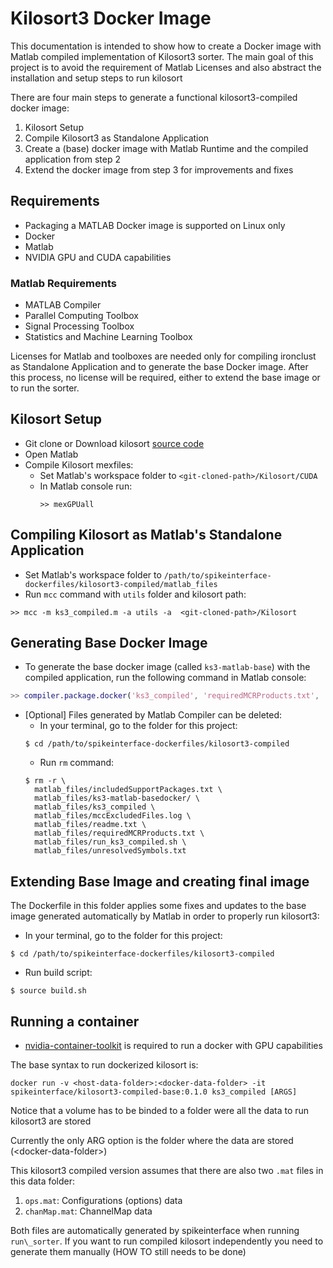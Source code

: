 # Kilosort3 Docker Image

This documentation is intended to show how to create a Docker image with Matlab compiled implementation of Kilosort3 sorter. The main goal of this project is to avoid the requirement of Matlab Licenses and also abstract the installation and setup steps to run kilosort

There are four main steps to generate a functional kilosort3-compiled docker image:

1. Kilosort Setup
2. Compile Kilosort3 as Standalone Application
3. Create a (base) docker image with Matlab Runtime and the compiled application from step 2
4. Extend the docker image from step 3 for improvements and fixes

## Requirements
- Packaging a MATLAB Docker image is supported on Linux only
- Docker
- Matlab
- NVIDIA GPU and CUDA capabilities

### Matlab Requirements
- MATLAB Compiler
- Parallel Computing Toolbox
- Signal Processing Toolbox
- Statistics and Machine Learning Toolbox

Licenses for Matlab and toolboxes are needed only for compiling ironclust as Standalone Application and to generate the base Docker image. After this process, no license will be required, either to extend the base image or to run the sorter.

## Kilosort Setup 
- Git clone or Download kilosort [source code](https://github.com/MouseLand/Kilosort)
- Open Matlab
- Compile Kilosort mexfiles:
  - Set Matlab's workspace folder to `<git-cloned-path>/Kilosort/CUDA`
  - In Matlab console run:
    ```
    >> mexGPUall
    ```

## Compiling Kilosort as Matlab's Standalone Application
- Set Matlab's workspace folder to `/path/to/spikeinterface-dockerfiles/kilosort3-compiled/matlab_files`
- Run `mcc` command with `utils` folder and kilosort path:
```
>> mcc -m ks3_compiled.m -a utils -a  <git-cloned-path>/Kilosort
```

## Generating Base Docker Image
- To generate the base docker image (called `ks3-matlab-base`) with the compiled application, run the following command in Matlab console:
```matlab
>> compiler.package.docker('ks3_compiled', 'requiredMCRProducts.txt', 'ImageName', 'ks3-matlab-base')
```

- [Optional] Files generated by Matlab Compiler can be deleted:
  - In your terminal, go to the folder for this project:
  ```
  $ cd /path/to/spikeinterface-dockerfiles/kilosort3-compiled
  ```
  - Run `rm` command:
  ```
  $ rm -r \
    matlab_files/includedSupportPackages.txt \
    matlab_files/ks3-matlab-basedocker/ \
    matlab_files/ks3_compiled \
    matlab_files/mccExcludedFiles.log \
    matlab_files/readme.txt \
    matlab_files/requiredMCRProducts.txt \
    matlab_files/run_ks3_compiled.sh \
    matlab_files/unresolvedSymbols.txt
  ```

## Extending Base Image and creating final image
The Dockerfile in this folder applies some fixes and updates to the base image generated automatically by Matlab in order to properly run kilosort3:

- In your terminal, go to the folder for this project:
```
$ cd /path/to/spikeinterface-dockerfiles/kilosort3-compiled
```

- Run build script:
```
$ source build.sh
```


## Running a container

- [nvidia-container-toolkit](https://docs.nvidia.com/datacenter/cloud-native/container-toolkit/install-guide.html#setting-up-nvidia-container-toolkit) is required to run a docker with GPU capabilities

The base syntax to run dockerized kilosort is:

```
docker run -v <host-data-folder>:<docker-data-folder> -it spikeinterface/kilosort3-compiled-base:0.1.0 ks3_compiled [ARGS]
```

Notice that a volume has to be binded to a folder were all the data to run kilosort3 are stored

Currently the only ARG option is the folder where the data are stored (\<docker-data-folder\>)

This kilosort3 compiled version assumes that there are also two `.mat` files in this data folder:
1. `ops.mat`: Configurations (options) data
2. `chanMap.mat`: ChannelMap data

Both files are automatically generated by spikeinterface when running `run\_sorter`. If you want to run compiled kilosort independently you need to generate them manually (HOW TO still needs to be done)
